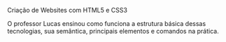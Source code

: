 Criação de Websites com HTML5 e CSS3

O professor Lucas ensinou como funciona a estrutura básica dessas tecnologias, sua semântica, principais elementos e comandos na prática. 

